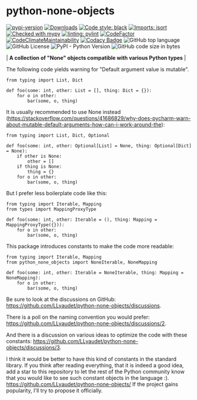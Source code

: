 # python-none-objects

[![pypi-version]][pypi]
[![Downloads](https://img.shields.io/pypi/dm/python-none-objects)](https://pypistats.org/packages/python-none-objects)
[![Code style: black](https://img.shields.io/badge/code%20style-black-000000.svg)](https://github.com/psf/black)
[![Imports: isort](https://img.shields.io/badge/%20imports-isort-%231674b1?style=flat&labelColor=ef8336)](https://pycqa.github.io/isort/)
[![Checked with mypy](https://www.mypy-lang.org/static/mypy_badge.svg)](https://mypy-lang.org/)
[![linting: pylint](https://img.shields.io/badge/linting-pylint-yellowgreen)](https://github.com/pylint-dev/pylint)
[![CodeFactor](https://www.codefactor.io/repository/github/llyaudet/python-none-objects/badge)](https://www.codefactor.io/repository/github/llyaudet/python-none-objects)
[![CodeClimateMaintainability](https://api.codeclimate.com/v1/badges/266efb337cabd7d7941e/maintainability)](https://codeclimate.com/github/LLyaudet/python-none-objects/maintainability)
[![Codacy Badge](https://app.codacy.com/project/badge/Grade/4be488463e31459bb2ba02794091610d)](https://app.codacy.com/gh/LLyaudet/python-none-objects/dashboard?utm_source=gh&utm_medium=referral&utm_content=&utm_campaign=Badge_grade)
![GitHub top language](https://img.shields.io/github/languages/top/llyaudet/python-none-objects)
![GitHub License](https://img.shields.io/github/license/llyaudet/python-none-objects)
![PyPI - Python Version](https://img.shields.io/pypi/pyversions/python-none-objects)
![GitHub code size in bytes](https://img.shields.io/github/languages/code-size/llyaudet/python-none-objects)

|     **A collection of "None" objects compatible with various Python types**     |

The following code yields warning for "Default argument value is mutable".

```python3
from typing import List, Dict

def foo(some: int, other: List = [], thing: Dict = {}):
    for o in other:
        bar(some, o, thing)
```

It is usually recommended to use None instead
(<https://stackoverflow.com/questions/41686829/why-does-pycharm-warn-about-mutable-default-arguments-how-can-i-work-around-the>):

```python3
from typing import List, Dict, Optional

def foo(some: int, other: Optional[List] = None, thing: Optional[Dict] = None):
    if other is None:
        other = []
    if thing is None:
        thing = {}
    for o in other:
        bar(some, o, thing)
```

But I prefer less boilerplate code like this:

```python3
from typing import Iterable, Mapping
from types import MappingProxyType

def foo(some: int, other: Iterable = (), thing: Mapping = MappingProxyType({})):
    for o in other:
        bar(some, o, thing)
```

This package introduces constants to make the code more readable:

```python3
from typing import Iterable, Mapping
from python_none_objects import NoneIterable, NoneMapping

def foo(some: int, other: Iterable = NoneIterable, thing: Mapping = NoneMapping):
    for o in other:
        bar(some, o, thing)
```

Be sure to look at the discussions on GitHub:
<https://github.com/LLyaudet/python-none-objects/discussions>.

There is a poll on the naming convention you would prefer:
<https://github.com/LLyaudet/python-none-objects/discussions/2>.

And there is a discussion on various ideas to optimize the code with these constants:
<https://github.com/LLyaudet/python-none-objects/discussions/3>.

I think it would be better to have this kind of constants in the standard library.
If you think after reading everything, that it is indeed a good idea,
add a star to this repository to let the rest of the Python community know
that you would like to see such constant objects in the language :).
<https://github.com/LLyaudet/python-none-objects/>
If the project gains popularity, I'll try to propose it officially.

[pypi-version]: https://img.shields.io/pypi/v/python-none-objects.svg
[pypi]: https://pypi.org/project/python-none-objects/

